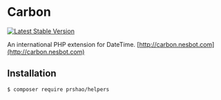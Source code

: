 # Carbon

[![Latest Stable Version](https://img.shields.io/packagist/v/nesbot/carbon.svg?style=flat-square)](https://packagist.org/packages/nesbot/carbon)
 
An international PHP extension for DateTime. [http://carbon.nesbot.com](http://carbon.nesbot.com)
 
## Installation
 
```
$ composer require prshao/helpers
```
 
